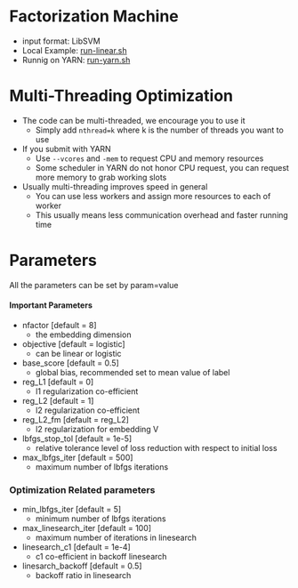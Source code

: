 Factorization Machine
====
* input format: LibSVM
* Local Example: [run-linear.sh](run-linear.sh)
* Runnig on YARN: [run-yarn.sh](run-yarn.sh)

Multi-Threading Optimization
====
* The code can be  multi-threaded, we encourage you to use it
  - Simply add ```nthread=k``` where k is the number of threads you want to use
* If you submit with YARN 
  - Use ```--vcores``` and ```-mem``` to request CPU and memory resources
  - Some scheduler in YARN do not honor CPU request, you can request more memory to grab working slots
* Usually multi-threading improves speed in general
  - You can use less workers and assign more resources to each of worker
  - This usually means less communication overhead and faster running time

Parameters
====
All the parameters can be set by param=value

#### Important Parameters
* nfactor [default = 8]
  - the embedding dimension
* objective [default = logistic]
  - can be linear or logistic
* base_score [default = 0.5]
  - global bias, recommended set to mean value of label
* reg_L1 [default = 0]
  - l1 regularization co-efficient
* reg_L2 [default = 1]
  - l2 regularization co-efficient
* reg_L2_fm [default = reg_L2]
  - l2 regularization for embedding V
* lbfgs_stop_tol [default = 1e-5]
  - relative tolerance level of loss reduction with respect to initial loss
* max_lbfgs_iter [default = 500]
  - maximum number of lbfgs iterations

### Optimization Related parameters
* min_lbfgs_iter [default = 5]
  - minimum number of lbfgs iterations
* max_linesearch_iter [default = 100] 
  - maximum number of iterations in linesearch
* linesearch_c1 [default = 1e-4] 
  - c1 co-efficient in backoff linesearch
* linesarch_backoff [default = 0.5]
  - backoff ratio in linesearch
 

